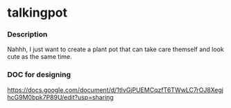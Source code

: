 # talkingpot
### Description
Nahhh, I just want to create a plant pot that can take care themself and look cute as the same time.
### DOC for designing
https://docs.google.com/document/d/1tlvGjPUEMCqzfT6TWwLC7rOJ8XegjhcG9M0bpk7P89U/edit?usp=sharing

